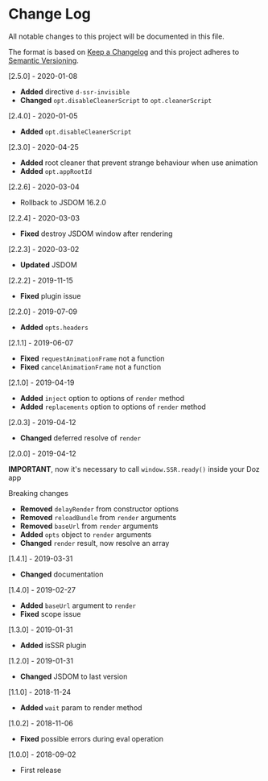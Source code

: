# Change Log
All notable changes to this project will be documented in this file.

The format is based on [Keep a Changelog](http://keepachangelog.com/)
and this project adheres to [Semantic Versioning](http://semver.org/).

[2.5.0] - 2020-01-08
- **Added** directive `d-ssr-invisible`
- **Changed** `opt.disableCleanerScript` to `opt.cleanerScript`

[2.4.0] - 2020-01-05
- **Added** `opt.disableCleanerScript`

[2.3.0] - 2020-04-25
- **Added** root cleaner that prevent strange behaviour when use animation
- **Added** `opt.appRootId`

[2.2.6] - 2020-03-04
- Rollback to JSDOM 16.2.0

[2.2.4] - 2020-03-03
- **Fixed** destroy JSDOM window after rendering

[2.2.3] - 2020-03-02
- **Updated** JSDOM

[2.2.2] - 2019-11-15
- **Fixed** plugin issue

[2.2.0] - 2019-07-09
- **Added** `opts.headers`

[2.1.1] - 2019-06-07
- **Fixed** `requestAnimationFrame` not a function
- **Fixed** `cancelAnimationFrame` not a function

[2.1.0] - 2019-04-19
- **Added** `inject` option to options of `render` method
- **Added** `replacements` option to options of `render` method

[2.0.3] - 2019-04-12
- **Changed** deferred resolve of `render`

[2.0.0] - 2019-04-12

**IMPORTANT**, now it's necessary to call `window.SSR.ready()` inside your Doz app

Breaking changes

- **Removed** `delayRender` from constructor options
- **Removed** `reloadBundle` from `render` arguments
- **Removed** `baseUrl` from `render` arguments
- **Added** `opts` object to `render` arguments
- **Changed** `render` result, now resolve an array

[1.4.1] - 2019-03-31
- **Changed** documentation

[1.4.0] - 2019-02-27
- **Added** `baseUrl` argument to `render`
- **Fixed** scope issue

[1.3.0] - 2019-01-31
- **Added** isSSR plugin

[1.2.0] - 2019-01-31
- **Changed** JSDOM to last version

[1.1.0] - 2018-11-24
- **Added** `wait` param to render method

[1.0.2] - 2018-11-06
- **Fixed** possible errors during eval operation

[1.0.0] - 2018-09-02
- First release